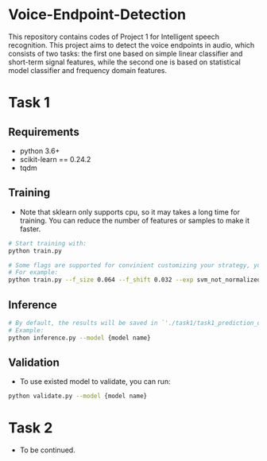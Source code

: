 #  Voice-Endpoint-Detection

This repository contains codes of Project 1 for Intelligent speech recognition. This project
aims to detect the voice endpoints in audio, which consists of two tasks: the first one based 
on simple linear classifier and short-term signal features, while the second one
is based on statistical model classifier and frequency domain features.

# Task 1

## Requirements
- python 3.6+
- scikit-learn == 0.24.2
- tqdm

## Training
- Note that sklearn only supports cpu, so it may takes a long time for training. You can reduce the number of features
or samples to make it faster.
```bash
# Start training with: 
python train.py

# Some flags are supported for convinient customizing your strategy, you can check them in train.py.
# For example: 
python train.py --f_size 0.064 --f_shift 0.032 --exp svm_not_normalized --save_name train --model svm
```

## Inference
```bash
# By default, the results will be saved in `'./task1/task1_prediction_on_test'`. Please refer to the code for all flags.
# Example:
python inference.py --model {model name}
```

## Validation
- To use existed model to validate, you can run:
```bash
python validate.py --model {model name}
```
# Task 2
- To be continued.


